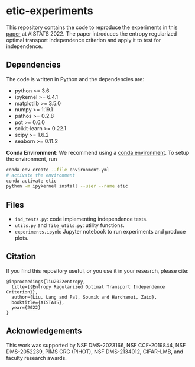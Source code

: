 # etic-experiments

This repository contains the code to reproduce the experiments 
in this [paper](https://arxiv.org/abs/2112.15265) at AISTATS 2022.
The paper introduces the entropy regularized optimal transport independence criterion and apply it to test for independence.

## Dependencies
The code is written in Python and the dependencies are:
- python >= 3.6
- ipykernel >= 6.4.1
- matplotlib >= 3.5.0
- numpy >= 1.19.1
- pathos >= 0.2.8
- pot >= 0.6.0
- scikit-learn >= 0.22.1
- scipy >= 1.6.2
- seaborn >= 0.11.2

**Conda Environment**:
We recommend using a [conda environment](https://docs.conda.io/en/latest/miniconda.html).
To setup the environment, run
```bash
conda env create --file environment.yml
# activate the environment
conda activate etic
python -m ipykernel install --user --name etic
```

## Files

* `ind_tests.py`: code implementing independence tests.
* `utils.py` and `file_utils.py`: utility functions.
* `experiments.ipynb`: Jupyter notebook to run experiments and produce plots.


## Citation
If you find this repository useful, or you use it in your research, please cite:
```
@inproceedings{liu2022entropy,
  title={{Entropy Regularized Optimal Transport Independence Criterion}},
  author={Liu, Lang and Pal, Soumik and Harchaoui, Zaid},
  booktitle={AISTATS},
  year={2022}
}
```
    
## Acknowledgements
This work was supported by NSF DMS-2023166, NSF CCF-2019844, NSF DMS-2052239, PIMS CRG (PIHOT), NSF DMS-2134012, CIFAR-LMB, and faculty research awards.
